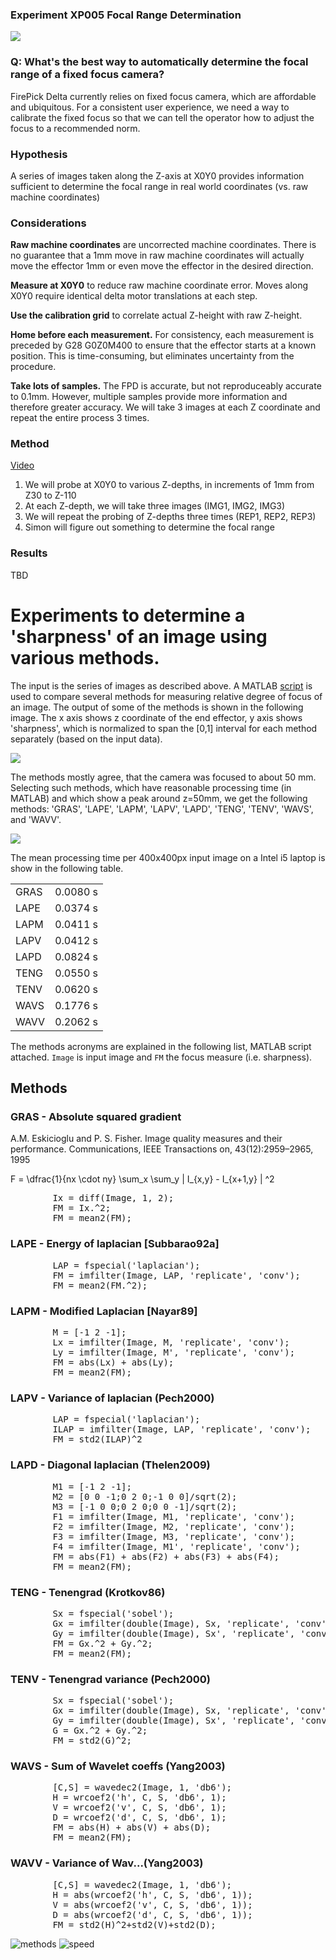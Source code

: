 ### Experiment XP005 Focal Range Determination

<img src="img/hhpx7.gif">

### Q: What's the best way to automatically determine the focal range of a fixed focus camera?

FirePick Delta currently relies on fixed focus camera, which are affordable and ubiquitous.
For a consistent user experience, we need a way to calibrate the fixed focus so that
we can tell the operator how to adjust the focus to a recommended norm.

### Hypothesis
A series of images taken along the Z-axis at X0Y0 provides information sufficient to 
determine the focal range in real world coordinates (vs. raw machine coordinates)

### Considerations

**Raw machine coordinates** are uncorrected machine coordinates. There is no guarantee
that a 1mm move in raw machine coordinates will actually move the effector 1mm or even
move the effector in the desired direction. 

**Measure at X0Y0** to reduce raw machine coordinate error. Moves along X0Y0 require identical
delta motor translations at each step.

**Use the calibration grid** to correlate actual Z-height with raw Z-height.

**Home before each measurement.**
For consistency, each measurement is preceded by G28 G0Z0M400 to ensure that the
effector starts at a known position. This is time-consuming, but eliminates uncertainty 
from the procedure.

**Take lots of samples.**
The FPD is accurate, but not reproduceably accurate to 0.1mm. However, multiple samples
provide more information and therefore greater accuracy. We will take 3 images at each
Z coordinate and repeat the entire process 3 times.

### Method
<a href="https://www.youtube.com/watch?v=ZUBUSP92gG8">Video</a>

1. We will probe at X0Y0 to various Z-depths, in increments of 1mm from Z30 to Z-110
1. At each Z-depth, we will take three images (IMG1, IMG2, IMG3)
1. We will repeat the probing of Z-depths three times (REP1, REP2, REP3)
1. Simon will figure out something to determine the focal range

### Results

TBD

# Experiments to determine a 'sharpness' of an image using various methods.
The input is the series of images as described above.
A MATLAB <a href="http://www.mathworks.com/matlabcentral/fileexchange/27314-focus-measure">script</a> is used to compare several methods for measuring relative degree of focus of an image.
The output of some of the methods is shown in the following image. The x axis shows z coordinate of the end effector, y axis shows 'sharpness', which is normalized to span the [0,1] interval for each method separately (based on the input data).

<img src="img/allmethods.png">

The methods mostly agree, that the camera was focused to about 50 mm.
Selecting such methods, which have reasonable processing time (in MATLAB) and which show a peak around z=50mm, we get the following methods: 'GRAS', 'LAPE', 'LAPM', 'LAPV', 'LAPD', 'TENG', 'TENV', 'WAVS', and 'WAVV'.

<img src="img/best9_sharpness.png">

The mean processing time per 400x400px input image on a Intel i5 laptop is show in the following table.

<table>
<tr><td>GRAS</td><td>0.0080 s</td></tr>
<tr><td>LAPE</td><td>0.0374 s</td></tr>
<tr><td>LAPM</td><td>0.0411 s</td></tr>
<tr><td>LAPV</td><td>0.0412 s</td></tr>
<tr><td>LAPD</td><td>0.0824 s</td></tr>
<tr><td>TENG</td><td>0.0550 s</td></tr>
<tr><td>TENV</td><td>0.0620 s</td></tr>
<tr><td>WAVS</td><td>0.1776 s</td></tr>
<tr><td>WAVV</td><td>0.2062 s</td></tr>
</table>

The methods acronyms are explained in the following list, MATLAB script attached. `Image` is input image and `FM` the focus measure (i.e. sharpness).

## Methods
### GRAS - Absolute squared gradient
A.M. Eskicioglu and P. S. Fisher. Image quality measures and their performance.
Communications, IEEE Transactions on, 43(12):2959–2965, 1995

F = \dfrac{1}{nx \cdot ny} \sum_x \sum_y | I_{x,y} - I_{x+1,y} | ^2

<pre>
        Ix = diff(Image, 1, 2);
        FM = Ix.^2;
        FM = mean2(FM);
</pre>

### LAPE - Energy of laplacian [Subbarao92a]
<pre>
        LAP = fspecial('laplacian');
        FM = imfilter(Image, LAP, 'replicate', 'conv');
        FM = mean2(FM.^2);
</pre>

### LAPM -  Modified Laplacian [Nayar89]
<pre>
        M = [-1 2 -1];        
        Lx = imfilter(Image, M, 'replicate', 'conv');
        Ly = imfilter(Image, M', 'replicate', 'conv');
        FM = abs(Lx) + abs(Ly);
        FM = mean2(FM);
</pre>

### LAPV - Variance of laplacian (Pech2000)
<pre>
        LAP = fspecial('laplacian');
        ILAP = imfilter(Image, LAP, 'replicate', 'conv');
        FM = std2(ILAP)^2
</pre>

### LAPD - Diagonal laplacian (Thelen2009)
<pre>
        M1 = [-1 2 -1];
        M2 = [0 0 -1;0 2 0;-1 0 0]/sqrt(2);
        M3 = [-1 0 0;0 2 0;0 0 -1]/sqrt(2);
        F1 = imfilter(Image, M1, 'replicate', 'conv');
        F2 = imfilter(Image, M2, 'replicate', 'conv');
        F3 = imfilter(Image, M3, 'replicate', 'conv');
        F4 = imfilter(Image, M1', 'replicate', 'conv');
        FM = abs(F1) + abs(F2) + abs(F3) + abs(F4);
        FM = mean2(FM);
</pre>

### TENG - Tenengrad (Krotkov86)
<pre>
        Sx = fspecial('sobel');
        Gx = imfilter(double(Image), Sx, 'replicate', 'conv');
        Gy = imfilter(double(Image), Sx', 'replicate', 'conv');
        FM = Gx.^2 + Gy.^2;
        FM = mean2(FM);
</pre>

### TENV - Tenengrad variance (Pech2000)
<pre>
        Sx = fspecial('sobel');
        Gx = imfilter(double(Image), Sx, 'replicate', 'conv');
        Gy = imfilter(double(Image), Sx', 'replicate', 'conv');
        G = Gx.^2 + Gy.^2;
        FM = std2(G)^2;
</pre>

### WAVS - Sum of Wavelet coeffs (Yang2003)
<pre>
        [C,S] = wavedec2(Image, 1, 'db6');
        H = wrcoef2('h', C, S, 'db6', 1);   
        V = wrcoef2('v', C, S, 'db6', 1);   
        D = wrcoef2('d', C, S, 'db6', 1);   
        FM = abs(H) + abs(V) + abs(D);
        FM = mean2(FM);
</pre>

### WAVV - Variance of  Wav...(Yang2003)
<pre>
        [C,S] = wavedec2(Image, 1, 'db6');
        H = abs(wrcoef2('h', C, S, 'db6', 1));
        V = abs(wrcoef2('v', C, S, 'db6', 1));
        D = abs(wrcoef2('d', C, S, 'db6', 1));
        FM = std2(H)^2+std2(V)+std2(D);
</pre>

![methods](focus/sharpness_methods.png)
![speed](focus/duration.png)


